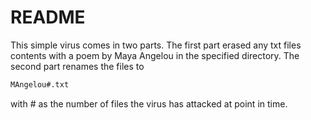 # README

This simple virus comes in two parts. The first part erased any txt files contents with a poem by Maya Angelou in the specified directory. The second part renames the files to 

```bash
MAngelou#.txt
```
with # as the number of files the virus has attacked at point in time.
